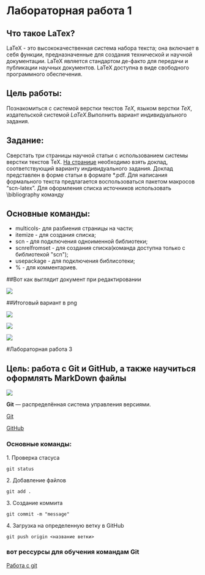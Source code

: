 # Лабораторная работа 1

## Что такое LaTex?
LaTeX - это высококачественная система набора текста; она включает в себя функции, предназначенные для создания технической и научной документации. LaTeX является стандартом де-факто для передачи и публикации научных документов. LaTeX доступна в виде свободного программного обеспечения.

## Цель работы:
Познакомиться с системой верстки текстов _TeX_, языком верстки _TeX_, издательской системой _LaTeX_.Выполнить вариант индивидуального задания.

## Задание:
Сверстать три страницы научной статьи с использованием системы верстки текстов TeX.
[На странице](https://proc.ostis.net/proc/Proceedings%20OSTIS-2024.pdf) необходимо взять доклад, соответствующий варианту индивидуального задания.
Доклад представлен в форме статьи в формате *.pdf.
Для написания формального текста предлагается воспользоваться пакетом макросов “scn-latex”. 
Для оформления списка источников использовать \bibliography команду

## Основные команды:
* multicols- для разбиения страницы на части;
* itemize - для создания списка;
* scn - для подключения одноименной библиотеки;
* scnrelfromset - для создания списка(команда доступна только с библиотекой "scn");
* usepackage - для подключения библисотеки;
* % - для комментариев.

##Вот как выглядит документ при редактировании
<p  ><img src="images/pic1.png"  ></p>

##Итоговый вариант в png
<p  ><img src="images/pic2.png"  ></p>
<p  ><img src="images/pic3.png"  ></p>
<p  ><img src="images/pic4.png"  ></p>

#Лабораторная работа 3

## Цель: работа с Git и GitHub, а также научиться оформлять MarkDown  файлы

 <p  ><img src="images/pic5.png"  ></p>
 <p><b>Git</b> — распределённая система управления версиями.</p>

 [Git](https://git-scm.com/)

 <a href="https://github.com/">GitHub</a>
 
 ### Основные команды:

<p>1. Проверка стасуса</p>

 ```
 git status
 ```
<p>2. Добавление файлов</p>

```
git add .
```
<p>3. Создание коммита</p>

```
git commit -m "message"
```
<p>4. Загрузка на определенную ветку в GitHub</p>

```
git push origin <название ветки>
```
### вот рессурсы для обучения командам Git
<a href="https://habr.com/ru/articles/541258/">Работа с git</a>
